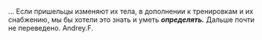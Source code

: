 ... Если пришельцы изменяют их тела, в дополнении к тренировкам и их
снабжению, мы бы хотели это знать и уметь ***определять.*** Дальше почти
не переведено. Andrey.F.